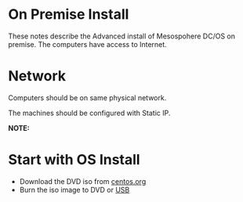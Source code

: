 # On Premise Install

These notes describe the Advanced install of Mesospohere DC/OS on premise. The computers have access to Internet.  

# Network 
Computers should be on same physical network.

The machines should be configured with Static IP.  

**NOTE:** 


# Start with OS Install

- Download the DVD iso from [centos.org](https://www.centos.org/download/)
- Burn the iso image to DVD or [USB](https://wiki.centos.org/HowTos/InstallFromUSBkey)


